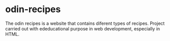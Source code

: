 # odin-recipes

The odin recipes is a website that contains diferent types of recipes. Project carried out with ededucational purpose in web development, especially in HTML.
